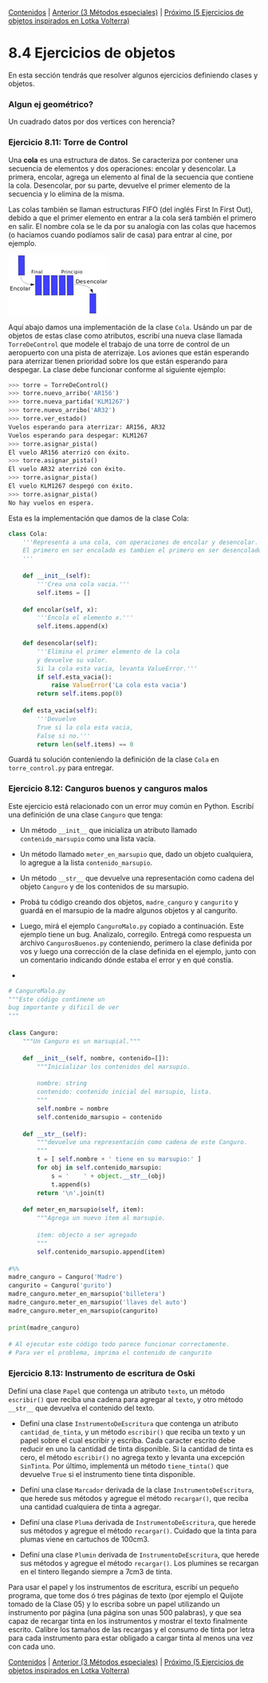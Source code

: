 [Contenidos](../Contenidos.md) \| [Anterior (3 Métodos especiales)](03_Métodos_Especiales.md) \| [Próximo (5 Ejercicios de objetos inspirados en Lotka Volterra)](05_Ejs_OOP_Volterra.md)

# 8.4 Ejercicios de objetos

En esta sección tendrás que resolver algunos ejercicios definiendo clases y objetos.

### Algun ej geométrico?
Un cuadrado datos por dos vertices con herencia?


### Ejercicio 8.11: Torre de Control
Una **cola** es una estructura de datos. Se caracteriza por contener una secuencia de elementos y dos operaciones: encolar y desencolar. La primera, encolar, agrega un elemento al final de la secuencia que contiene la cola. Desencolar, por su parte, devuelve el primer elemento de la secuencia y lo elimina de la misma. 

Las colas también se llaman estructuras FIFO (del inglés First In First Out), debido a que el primer elemento en entrar a la cola será también el primero en salir. El nombre cola se le da por su analogía con las colas que hacemos (o hacíamos cuando podíamos salir de casa) para entrar al cine, por ejemplo.

![Cola](./colas.png)

Aquí abajo damos una implementación de la clase `Cola`. Usándo un par de objetos de estas clase como atributos, escribí una nueva clase llamada `TorreDeControl` que modele el trabajo de una torre de control de un aeropuerto con una pista de aterrizaje. Los aviones que están esperando para aterrizar tienen prioridad sobre los que están esperando para despegar. La clase debe funcionar conforme al siguiente ejemplo:

```python
>>> torre = TorreDeControl()
>>> torre.nuevo_arribo('AR156')
>>> torre.nueva_partida('KLM1267')
>>> torre.nuevo_arribo('AR32')
>>> torre.ver_estado()
Vuelos esperando para aterrizar: AR156, AR32
Vuelos esperando para despegar: KLM1267
>>> torre.asignar_pista()
El vuelo AR156 aterrizó con éxito.
>>> torre.asignar_pista()
El vuelo AR32 aterrizó con éxito.
>>> torre.asignar_pista()
El vuelo KLM1267 despegó con éxito.
>>> torre.asignar_pista()
No hay vuelos en espera.
```

Esta es la implementación que damos de la clase Cola:
```python
class Cola:
    '''Representa a una cola, con operaciones de encolar y desencolar.
    El primero en ser encolado es tambien el primero en ser desencolado.
    '''

    def __init__(self):
        '''Crea una cola vacia.'''
        self.items = []

    def encolar(self, x):
        '''Encola el elemento x.'''
        self.items.append(x)

    def desencolar(self):
        '''Elimina el primer elemento de la cola 
        y devuelve su valor. 
        Si la cola esta vacia, levanta ValueError.'''
        if self.esta_vacia():
            raise ValueError('La cola esta vacia')
        return self.items.pop(0)

    def esta_vacia(self):
        '''Devuelve 
        True si la cola esta vacia, 
        False si no.'''
        return len(self.items) == 0
```

Guardá tu solución conteniendo la definición de la clase `Cola` en `torre_control.py` para entregar.


### Ejercicio 8.12: Canguros buenos y canguros malos
Este ejercicio está relacionado con un error muy común en Python. Escribí una definición de una clase `Canguro` que tenga:

*  Un método `__init__` que inicializa un atributo llamado `contenido_marsupio` como una lista vacía.
* Un método llamado `meter_en_marsupio` que, dado un objeto cualquiera, lo agregue a la lista `contenido_marsupio`.
* Un método `__str__` que devuelve una representación como cadena del objeto `Canguro` y de los contenidos de su marsupio.

* Probá tu código creando dos objetos, `madre_canguro` y `cangurito` y guardá en el marsupio de la madre algunos objetos y al cangurito. 
* Luego, mirá el ejemplo `CanguroMalo.py` copiado a continuación. Este ejemplo tiene un bug. Analizalo, corregilo. Entregá como respuesta un archivo `CangurosBuenos.py` conteniendo, perimero la clase definida por vos y luego una corrección de la clase definida en el ejemplo, junto con un comentario indicando dónde estaba el error y en qué constía.
* 
```python
# CanguroMalo.py
"""Este código continene un 
bug importante y dificil de ver
"""

class Canguro:
    """Un Canguro es un marsupial."""
    
    def __init__(self, nombre, contenido=[]):
        """Inicializar los contenidos del marsupio.

        nombre: string
        contenido: contenido inicial del marsupio, lista.
        """
        self.nombre = nombre
        self.contenido_marsupio = contenido

    def __str__(self):
        """devuelve una representación como cadena de este Canguro.
        """
        t = [ self.nombre + ' tiene en su marsupio:' ]
        for obj in self.contenido_marsupio:
            s = '    ' + object.__str__(obj)
            t.append(s)
        return '\n'.join(t)

    def meter_en_marsupio(self, item):
        """Agrega un nuevo item al marsupio.

        item: objecto a ser agregado
        """
        self.contenido_marsupio.append(item)

#%%
madre_canguro = Canguro('Madre')
cangurito = Canguro('gurito')
madre_canguro.meter_en_marsupio('billetera')
madre_canguro.meter_en_marsupio('llaves del auto')
madre_canguro.meter_en_marsupio(cangurito)

print(madre_canguro)

# Al ejecutar este código todo parece funcionar correctamente.
# Para ver el problema, imprima el contenido de cangurito
```

### Ejercicio 8.13: Instrumento de escritura de Oski
Definí una clase `Papel` que contenga un atributo `texto`, un método
`escribir()` que reciba una cadena para agregar al `texto`, y otro método
`__str__` que devuelva el contenido del texto.

* Definí una clase `InstrumentoDeEscritura` que contenga un atributo `cantidad_de_tinta`, y un método `escribir()` que reciba un texto y un papel sobre el cual escribir y escriba. Cada caracter escrito debe reducir en uno la cantidad de tinta disponible. Si la cantidad de tinta es cero, el método `escribir()` no agrega texto y levanta una excepción `SinTinta`. Por último, implementá un método  `tiene_tinta()` que devuelve `True` si el instrumento  tiene tinta disponible.

* Definí una clase `Marcador` derivada de la clase `InstrumentoDeEscritura`, que herede sus métodos y agregue el método `recargar()`, que reciba una cantidad cualquiera de tinta a agregar.

* Definí una clase `Pluma` derivada de `InstrumentoDeEscritura`, que herede sus métodos y agregue el método `recargar()`. Cuidado que la tinta para plumas viene en cartuchos de 100cm3.

* Definí una clase `Plumin` derivada de `InstrumentoDeEscritura`, que herede sus métodos y agregue el método `recargar()`. Los plumines se recargan en el tintero llegando siempre a 7cm3 de tinta.

Para usar el papel y los instrumentos de escritura, escribí un pequeño programa, que tome dos ó tres páginas de texto (por ejemplo el Quijote tomado de la Clase 05) y lo escriba sobre un papel utilizando un instrumento por página (una página son unas 500 palabras), y que sea capaz de recargar tinta en los instrumentos y mostrar el texto finalmente escrito. Calibre los tamaños de las recargas y el consumo de tinta por letra para cada instrumento para estar obligado a cargar tinta al menos una vez con cada uno.


[Contenidos](../Contenidos.md) \| [Anterior (3 Métodos especiales)](03_Métodos_Especiales.md) \| [Próximo (5 Ejercicios de objetos inspirados en Lotka Volterra)](05_Ejs_OOP_Volterra.md)

